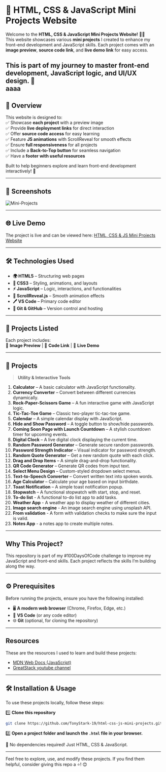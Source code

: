 # 🚀 HTML, CSS & JavaScript Mini Projects Website  

Welcome to the **HTML, CSS & JavaScript Mini Projects Website!** 🎨✨  
This website showcases various **mini projects** I created to enhance my front-end development and JavaScript skills. Each project comes with an **image preview**, **source code link**, and **live demo link** for easy access.  

This is part of my journey to master front-end development, JavaScript logic, and UI/UX design. 🚀  
 aaaa
---

## 📌 Overview  

This website is designed to:  
✅ Showcase **each project** with a preview image  
✅ Provide **live deployment links** for direct interaction  
✅ Offer **source code access** for easy learning  
✅ Feature **JS animations** with ScrollReveal for smooth effects  
✅ Ensure **full responsiveness** for all projects  
✅ Include a **Back-to-Top button** for seamless navigation  
✅ Have a **footer with useful resources**  

Built to help beginners explore and learn front-end development interactively! 🌱  

---

## 📸 Screenshots  

![Mini-Projects](images/Screenshot.png)  

---

## 🌐 Live Demo  

The project is live and can be viewed here: [HTML, CSS & JS Mini Projects Website](https://html-css-js-projects-five.vercel.app/)  

---

## 🛠 Technologies Used  

- **🌍 HTML5** – Structuring web pages  
- **🎨 CSS3** – Styling, animations, and layouts  
- **⚡ JavaScript** – Logic, interactions, and functionalities  
- **📜 ScrollReveal.js** – Smooth animation effects  
- **🖊️ VS Code** – Primary code editor  
- **🐙 Git & GitHub** – Version control and hosting  

---

## 📂 Projects Listed  

Each project includes:  
📸 **Image Preview** | 📜 **Code Link** | 🔗 **Live Demo**  

---

## 📂 Projects  

> **Utility & Interactive Tools**  

1. **Calculator** – A basic calculator with JavaScript functionality.  
2. **Currency Converter** – Convert between different currencies dynamically.  
3. **Rock-Paper-Scissors Game** – A fun interactive game with JavaScript logic.  
4. **Tic-Tac-Toe Game** – Classic two-player tic-tac-toe game.  
5. **Calendar** – A simple calendar display with JavaScript.  
6. **Hide and Show Password** – A toggle button to show/hide passwords.  
7. **Coming Soon Page with Launch Countdown** – A stylish countdown timer for upcoming events.  
8. **Digital Clock** – A live digital clock displaying the current time.  
9. **Random Password Generator** – Generate secure random passwords.  
10. **Password Strength Indicator** – Visual indicator for password strength.  
11. **Random Quote Generator** – Get a new random quote with each click.  
12. **Drag and Drop Items** – A simple drag-and-drop functionality.  
13. **QR Code Generator** – Generate QR codes from input text.  
14. **Select Menu Design** – Custom-styled dropdown select menus.  
15. **Text-to-Speech Converter** – Convert written text into spoken words.  
16. **Age Calculator** – Calculate your age based on input birthdate.  
17. **Toast Notification** – A simple toast notification popup.  
18. **Stopwatch** – A functional stopwatch with start, stop, and reset.
19. **To-do list** - A functional to-do list app to add tasks.
20. **Weather App** - A weather app to display weather of different cities.
21. **Image search engine** - An image search engine using unsplash API.
22. **From validation** - A form with validation checks to make sure the input is valid.
23. **Notes App** - a notes app to create multiple notes.

---

## Why This Project?  

This repository is part of my #100DaysOfCode challenge to improve my JavaScript and front-end skills. Each project reflects the skills I’m building along the way.  

---

## ⚙️ Prerequisites  

Before running the projects, ensure you have the following installed:  

- 🖥️ **A modern web browser** (Chrome, Firefox, Edge, etc.)  
- 📝 **VS Code** (or any code editor)  
- 🌐 **Git** (optional, for cloning the repository)  

---

## Resources  

These are the resources I used to learn and build these projects:  

- [MDN Web Docs (JavaScript)](https://developer.mozilla.org/en-US/docs/Web/JavaScript)  
- [GreatStack youtube channel](https://www.youtube.com/playlist?list=PLjwm_8O3suyOgDS_Z8AWbbq3zpCmR-WE9)  

---

## 🛠 Installation & Usage  

To use these projects locally, follow these steps:  

1️⃣ **Clone this repository**  
```bash  
git clone https://github.com/TonyStark-19/html-css-js-mini-projects.git  
```

2️⃣ **Open a project folder and launch the `.html` file in your browser.**  

🚀 No dependencies required! Just HTML, CSS & JavaScript.  

---

Feel free to explore, use, and modify these projects. If you find them helpful, consider giving this repo a ⭐! 😊
